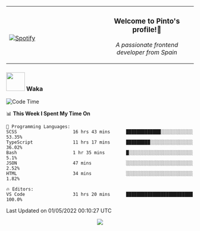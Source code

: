 <table width="100%" align="center"> 
  <tr>
  <td width="50%">
      
&nbsp; <br> [![Spotify](https://novatorem-zeta-rust.vercel.app/api/spotify)](https://open.spotify.com/user/novatorem-zeta-rust)

  </td>
  <td width="50%">
    <h3 align="center">Welcome to Pinto's profile!👋</h3>
    <p align="center"><em>A passionate frontend developer from Spain</em></p>
  </td>
  </table>

### <img src="https://media.giphy.com/media/VgCDAzcKvsR6OM0uWg/giphy.gif" width="50"> Waka

  <!--START_SECTION:waka-->
![Code Time](http://img.shields.io/badge/Code%20Time-301%20hrs%2048%20mins-blue)

📊 **This Week I Spent My Time On** 

```text
💬 Programming Languages: 
SCSS                     16 hrs 43 mins      █████████████░░░░░░░░░░░░   53.35% 
TypeScript               11 hrs 17 mins      █████████░░░░░░░░░░░░░░░░   36.02% 
Bash                     1 hr 35 mins        █░░░░░░░░░░░░░░░░░░░░░░░░   5.1% 
JSON                     47 mins             ░░░░░░░░░░░░░░░░░░░░░░░░░   2.52% 
HTML                     34 mins             ░░░░░░░░░░░░░░░░░░░░░░░░░   1.82%

🔥 Editors: 
VS Code                  31 hrs 20 mins      █████████████████████████   100.0%

```


 Last Updated on 01/05/2022 00:10:27 UTC
<!--END_SECTION:waka-->

<div align="center">
<img src="https://github-readme-stats-gilt-tau.vercel.app/api/top-langs/?username=pinto-hub&layout=compact&theme=dracula" />
</div>
